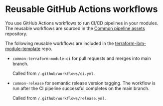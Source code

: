 # Reusable GitHub Actions workflows

You use GitHub Actions workflows to run CI/CD pipelines in your modules. The reusable workflows are sourced in the [Common pipeline assets](https://github.com/terraform-ibm-modules/common-pipeline-assets/tree/main/.github/workflows) repository.

The following reusable workflows are included in the [terraform-ibm-module-template](https://github.com/terraform-ibm-modules/terraform-ibm-module-template/) repo.

- `common-terraform-module-ci` for pull requests and merges into main branch.

    Called from `/.github/workflows/ci.yml`.
- `common-release` for semantic release version tagging. The workflow is run after the CI pipeline successful completes on the main branch.

    Called from `/.github/workflows/release.yml`.
